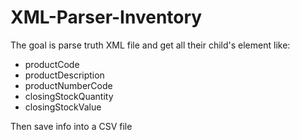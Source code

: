 # XML-Parser-Inventory

The goal is parse truth XML file and get all their child's element like:

* productCode 
* productDescription
* productNumberCode 
* closingStockQuantity
* closingStockValue 

Then save info into a CSV file
